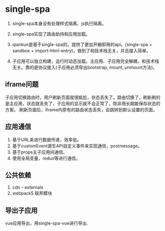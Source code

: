 # single-spa

1. single-spa本身没有处理样式隔离、js执行隔离。
2. single-spa实现了路由劫持和应用加载。

3. qiankun是基于single-spa的。提供了更加开箱即用的api。(single-spa + sandbox + import-html-entry)，做到了和技术栈无关，并且接入简单。

4. 子应用可以独立构建，运行时动态加载。主应用、子应用完全解耦，和技术栈无关。靠的是协议接入(子应用必须导出bootstrap, mount, unmount方法)。

## iframe问题

子应用切换路由时，用户刷新页面就很尴尬，状态丢失了。路由切换了，刷新刷的是主应用，状态就丢失了，子应用的显示就不会正常了，除非用长期能保存状态的方案。
刷新页面后，iframe内原有的路由状态丢失，会跳转到默认设置的页面。

## 应用通信

1. 基于URL来进行数据传递，效率低。
2. 基于customEvent源生API自定义事件来实现通信，postmessage。
3. 基于props主子应用间通信。
4. 使用全局变量，redux等进行通信。

## 公共依赖

1. cdn - externals
2. webpack5 联邦模块

## 导出子应用

vue应用导出，用single-spa-vue进行导出.
